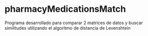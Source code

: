 # pharmacyMedicationsMatch
Programa desarrollado para comparar 2 matrices de datos y buscar similitudes utilizando el algoritmo de distancia de Levenshtein
